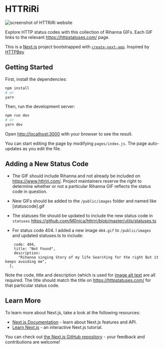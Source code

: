 # HTTRiRi

![screenshot of HTTRiRi website](public/homepage-screenshot.png)

Explore HTTP status codes with this collection of Rihanna GIFs. Each GIF links to the relevant https://httpstatuses.com/ page.

This is a [Next.js](https://nextjs.org/) project bootstrapped with [`create-next-app`](https://github.com/vercel/next.js/tree/canary/packages/create-next-app).
Inspired by [HTTPBey](https://httbey.com/)
## Getting Started

First, install the dependencies:

```bash
npm install 
# or 
yarn
```

Then, run the development server:

```bash
npm run dev
# or
yarn dev
```

Open [http://localhost:3000](http://localhost:3000) with your browser to see the result.

You can start editing the page by modifying `pages/index.js`. The page auto-updates as you edit the file.

## Adding a New Status Code
- The GIF should include Rihanna and not already be included on https://www.httriri.com/. Project maintainers reserve the right to determine whether or not a particular Rihanna GIF reflects the status code in question.
- New GIFs should be added to the `/public/images` folder and named like [statuscode].gif
- The statuses file should be updated to include the new status code in `statuses`  https://github.com/M0nica/httriri/blob/master/utils/statuses.ts

- For status code 404. I added a new image `404.gif` to `/public/images` and updated statuses.ts to include:
``` {
    code: 404,
    title: "Not Found",
    description:
      "Rihanna singing Story of my life Searching for the right But it keeps avoiding me",
  },
 ```
 
Note the code, title and description (which is used for [image alt text](https://developer.mozilla.org/en-US/docs/Web/API/HTMLImageElement/alt) are all required. The title should match the title on https://httpstatuses.com/ for that particular status code. 

## Learn More

To learn more about Next.js, take a look at the following resources:

- [Next.js Documentation](https://nextjs.org/docs) - learn about Next.js features and API.
- [Learn Next.js](https://nextjs.org/learn) - an interactive Next.js tutorial.

You can check out [the Next.js GitHub repository](https://github.com/vercel/next.js/) - your feedback and contributions are welcome!
